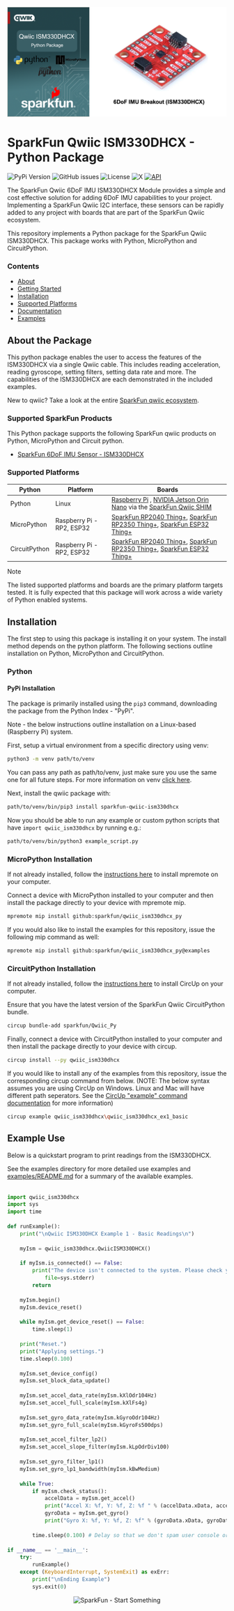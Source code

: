 ![Qwiic ISM330DHCX - Python Package](docs/images/gh-banner.png "qwiic ISM330DHCX Python Package")

# SparkFun Qwiic ISM330DHCX - Python Package

![PyPi Version](https://img.shields.io/pypi/v/sparkfun_qwiic_ism330dhcx)
![GitHub issues](https://img.shields.io/github/issues/sparkfun/qwiic_ism330dhcx_py)
![License](https://img.shields.io/github/license/sparkfun/qwiic_ism330dhcx_py)
![X](https://img.shields.io/twitter/follow/sparkfun)
[![API](https://img.shields.io/badge/API%20Reference-blue)](https://docs.sparkfun.com/qwiic_ism330dhcx_py/classqwiic__ism330dhcx_1_1_qwiic_i_s_m330_d_h_c_x.html)

The SparkFun Qwiic 6DoF IMU ISM330DHCX Module provides a simple and cost effective solution for adding 6DoF IMU capabilities to your project. Implementing a SparkFun Qwiic I2C interface, these sensors can be rapidly added to any project with boards that are part of the SparkFun Qwiic ecosystem.

This repository implements a Python package for the SparkFun Qwiic ISM330DHCX. This package works with Python, MicroPython and CircuitPython.

### Contents

* [About](#about-the-package)
* [Getting Started](#getting-started)
* [Installation](#installation)
* [Supported Platforms](#supported-platforms)
* [Documentation](https://docs.sparkfun.com/qwiic_ism330dhcx_py/classqwiic__ism330dhcx_1_1_qwiic_i_s_m330_d_h_c_x.html)
* [Examples](#examples)

## About the Package

This python package enables the user to access the features of the ISM330DHCX via a single Qwiic cable. This includes reading acceleration, reading gyroscope, setting filters, setting data rate and more. The capabilities of the ISM330DHCX are each demonstrated in the included examples.

New to qwiic? Take a look at the entire [SparkFun qwiic ecosystem](https://www.sparkfun.com/qwiic).

### Supported SparkFun Products

This Python package supports the following SparkFun qwiic products on Python, MicroPython and Circuit python. 

* [SparkFun 6DoF IMU Sensor - ISM330DHCX](https://www.sparkfun.com/products/19764)

### Supported Platforms

| Python | Platform | Boards |
|--|--|--|
| Python | Linux | [Raspberry Pi](https://www.sparkfun.com/raspberry-pi-5-8gb.html) , [NVIDIA Jetson Orin Nano](https://www.sparkfun.com/nvidia-jetson-orin-nano-developer-kit.html) via the [SparkFun Qwiic SHIM](https://www.sparkfun.com/sparkfun-qwiic-shim-for-raspberry-pi.html) |
| MicroPython | Raspberry Pi - RP2, ESP32 | [SparkFun RP2040 Thing+](https://www.sparkfun.com/sparkfun-thing-plus-rp2040.html), [SparkFun RP2350 Thing+](https://www.sparkfun.com/sparkfun-thing-plus-rp2350.html), [SparkFun ESP32 Thing+](https://www.sparkfun.com/sparkfun-thing-plus-esp32-wroom-usb-c.html)
|CircuitPython | Raspberry Pi - RP2, ESP32 | [SparkFun RP2040 Thing+](https://www.sparkfun.com/sparkfun-thing-plus-rp2040.html), [SparkFun RP2350 Thing+](https://www.sparkfun.com/sparkfun-thing-plus-rp2350.html), [SparkFun ESP32 Thing+](https://www.sparkfun.com/sparkfun-thing-plus-esp32-wroom-usb-c.html)

> [!NOTE]
> The listed supported platforms and boards are the primary platform targets tested. It is fully expected that this package will work across a wide variety of Python enabled systems. 

## Installation 

The first step to using this package is installing it on your system. The install method depends on the python platform. The following sections outline installation on Python, MicroPython and CircuitPython.

### Python 

#### PyPi Installation

The package is primarily installed using the `pip3` command, downloading the package from the Python Index - "PyPi". 

Note - the below instructions outline installation on a Linux-based (Raspberry Pi) system.

First, setup a virtual environment from a specific directory using venv:
```sh
python3 -m venv path/to/venv
```
You can pass any path as path/to/venv, just make sure you use the same one for all future steps. For more information on venv [click here](https://docs.python.org/3/library/venv.html).

Next, install the qwiic package with:
```sh
path/to/venv/bin/pip3 install sparkfun-qwiic-ism330dhcx
```
Now you should be able to run any example or custom python scripts that have `import qwiic_ism330dhcx` by running e.g.:
```sh
path/to/venv/bin/python3 example_script.py
```

### MicroPython Installation
If not already installed, follow the [instructions here](https://docs.micropython.org/en/latest/reference/mpremote.html) to install mpremote on your computer.

Connect a device with MicroPython installed to your computer and then install the package directly to your device with mpremote mip.
```sh
mpremote mip install github:sparkfun/qwiic_ism330dhcx_py
```

If you would also like to install the examples for this repository, issue the following mip command as well:
```sh
mpremote mip install github:sparkfun/qwiic_ism330dhcx_py@examples
```

### CircuitPython Installation
If not already installed, follow the [instructions here](https://docs.circuitpython.org/projects/circup/en/latest/#installation) to install CircUp on your computer.

Ensure that you have the latest version of the SparkFun Qwiic CircuitPython bundle. 
```sh
circup bundle-add sparkfun/Qwiic_Py
```

Finally, connect a device with CircuitPython installed to your computer and then install the package directly to your device with circup.
```sh
circup install --py qwiic_ism330dhcx
```

If you would like to install any of the examples from this repository, issue the corresponding circup command from below. (NOTE: The below syntax assumes you are using CircUp on Windows. Linux and Mac will have different path seperators. See the [CircUp "example" command documentation](https://learn.adafruit.com/keep-your-circuitpython-libraries-on-devices-up-to-date-with-circup/example-command) for more information)

```sh
circup example qwiic_ism330dhcx\qwiic_ism330dhcx_ex1_basic
```

Example Use
 ---------------
Below is a quickstart program to print readings from the ISM330DHCX.

See the examples directory for more detailed use examples and [examples/README.md](https://github.com/sparkfun/qwiic_ism330dhcx_py/blob/main/examples/README.md) for a summary of the available examples.

```python

import qwiic_ism330dhcx
import sys
import time

def runExample():
	print("\nQwiic ISM330DHCX Example 1 - Basic Readings\n")

	myIsm = qwiic_ism330dhcx.QwiicISM330DHCX()

	if myIsm.is_connected() == False:
		print("The device isn't connected to the system. Please check your connection", \
			file=sys.stderr)
		return

	myIsm.begin()
	myIsm.device_reset()

	while myIsm.get_device_reset() == False:
		time.sleep(1)

	print("Reset.")
	print("Applying settings.")
	time.sleep(0.100)

	myIsm.set_device_config()
	myIsm.set_block_data_update()

	myIsm.set_accel_data_rate(myIsm.kXlOdr104Hz)
	myIsm.set_accel_full_scale(myIsm.kXlFs4g)

	myIsm.set_gyro_data_rate(myIsm.kGyroOdr104Hz)
	myIsm.set_gyro_full_scale(myIsm.kGyroFs500dps)

	myIsm.set_accel_filter_lp2()
	myIsm.set_accel_slope_filter(myIsm.kLpOdrDiv100)

	myIsm.set_gyro_filter_lp1()
	myIsm.set_gyro_lp1_bandwidth(myIsm.kBwMedium)

	while True:
		if myIsm.check_status():
			accelData = myIsm.get_accel()
			print("Accel X: %f, Y: %f, Z: %f " % (accelData.xData, accelData.yData, accelData.zData), end='')
			gyroData = myIsm.get_gyro()
			print("Gyro X: %f, Y: %f, Z: %f" % (gyroData.xData, gyroData.yData, gyroData.zData))
		
		time.sleep(0.100) # Delay so that we don't spam user console or I2C bus

if __name__ == '__main__':
	try:
		runExample()
	except (KeyboardInterrupt, SystemExit) as exErr:
		print("\nEnding Example")
		sys.exit(0)
```
<p align="center">
<img src="https://cdn.sparkfun.com/assets/custom_pages/3/3/4/dark-logo-red-flame.png" alt="SparkFun - Start Something">
</p>
